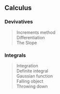 ## Calculus

### Devivatives
> Increments method  
> Differentiation  
> The Slope  

### Integrals
> Integration  
> Definite integral  
> Gaussian function  
> Falling object  
> Throwing down  